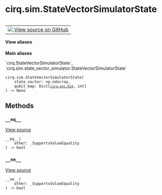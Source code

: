 <div itemscope itemtype="http://developers.google.com/ReferenceObject">
<meta itemprop="name" content="cirq.sim.StateVectorSimulatorState" />
<meta itemprop="path" content="Stable" />
<meta itemprop="property" content="__eq__"/>
<meta itemprop="property" content="__init__"/>
<meta itemprop="property" content="__ne__"/>
</div>

# cirq.sim.StateVectorSimulatorState

<!-- Insert buttons and diff -->

<table class="tfo-notebook-buttons tfo-api" align="left">

<td>
  <a target="_blank" href="https://github.com/quantumlib/cirq/tree/master/cirq/sim/state_vector_simulator.py">
    <img src="https://www.tensorflow.org/images/GitHub-Mark-32px.png" />
    View source on GitHub
  </a>
</td>
</table>





<section class="expandable">
  <h4 class="showalways">View aliases</h4>
  <p>
<b>Main aliases</b>
<p>`cirq.StateVectorSimulatorState`, `cirq.sim.state_vector_simulator.StateVectorSimulatorState`</p>
</p>
</section>

<pre class="devsite-click-to-copy prettyprint lang-py tfo-signature-link">
<code>cirq.sim.StateVectorSimulatorState(
    state_vector: np.ndarray,
    qubit_map: Dict[<a href="../../cirq/ops/Qid.md"><code>cirq.ops.Qid</code></a>, int]
) -> None
</code></pre>



<!-- Placeholder for "Used in" -->


## Methods

<h3 id="__eq__"><code>__eq__</code></h3>

<a target="_blank" href="https://github.com/quantumlib/cirq/tree/master/cirq/value/value_equality.py">View source</a>

<pre class="devsite-click-to-copy prettyprint lang-py tfo-signature-link">
<code>__eq__(
    other: _SupportsValueEquality
) -> bool
</code></pre>




<h3 id="__ne__"><code>__ne__</code></h3>

<a target="_blank" href="https://github.com/quantumlib/cirq/tree/master/cirq/value/value_equality.py">View source</a>

<pre class="devsite-click-to-copy prettyprint lang-py tfo-signature-link">
<code>__ne__(
    other: _SupportsValueEquality
) -> bool
</code></pre>






